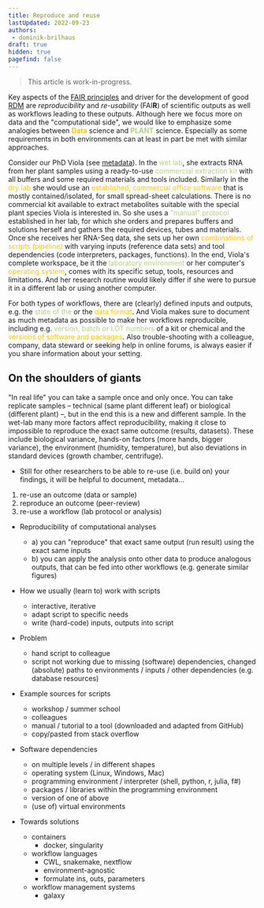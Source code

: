 ```yaml
---
title: Reproduce and reuse
lastUpdated: 2022-09-23
authors:
 - dominik-brilhaus
draft: true
hidden: true
pagefind: false
---
```


> This article is work-in-progress.

Key aspects of the [FAIR principles](/fundamentals/fair-data-principles) and driver for the development of good [RDM](/fundamentals/research-data-management) are *reproducibility* and *re-usability* (FAI**R**) of scientific outputs as well as workflows leading to these outputs. Although here we focus more on data and the "computational side", we would like to emphasize some analogies between **<span style="color:#FFC000">Data</span>** science and **<span style="color:#B4CE82">PLANT</span>** science. Especially as some requirements in both environments can at least in part be met with similar approaches.

Consider our PhD Viola (see [metadata](/fundamentals/metadata)). In the <span style="color:#B4CE82">wet lab</span>, she extracts RNA from her plant samples using a ready-to-use <span style="color:#B4CE82">commercial extraction kit </span> with all buffers and some required materials and tools included. Similarly in the <span style="color:#FFC000">dry lab</span> she would use an <span style="color:#FFC000">established, commercial office software</span> that is mostly contained/isolated, for small spread-sheet calculations. There is no commercial kit available to extract metabolites suitable with the special plant species Viola is interested in. So she uses a <span style="color:#B4CE82">"manual" protocol</span> established in her lab, for which she orders and prepares buffers and solutions herself and gathers the required devices, tubes and materials. Once she receives her RNA-Seq data, she sets up her own <span style="color:#FFC000">combinations of scripts (pipeline)</span> with varying inputs (reference data sets) and tool dependencies (code interpreters, packages, functions). In the end, Viola's complete workspace, be it the <span style="color:#B4CE82">laboratory environment</span> or her computer's <span style="color:#FFC000">operating system</span>, comes with its specific setup, tools, resources and limitations. And her research routine would likely differ if she were to pursue it in a different lab or using another computer.

For both types of workflows, there are (clearly) defined inputs and outputs, e.g. the <span style="color:#B4CE82">state of the</span> or the <span style="color:#FFC000">data format</span>. And Viola makes sure to document as much metadata as possible to make her workflows reproducible, including e.g. <span style="color:#B4CE82">version, batch or LOT numbers</span> of a kit or chemical and the <span style="color:#FFC000">versions of software and packages</span>. Also trouble-shooting with a colleague, company, data steward or seeking help in online forums, is always easier if you share information about your setting.


<!-- ## Re-inventing the wheel -->
## On the shoulders of giants


"In real life" <!-- (in the living world, in biology) --> you can take a sample once and only once. You can take replicate samples &ndash; technical (same plant different leaf) or biological (different plant) &ndash;, but in the end this is a new and different sample. In the wet-lab many more factors affect reproducibility, making it close to impossible to reproduce the exact same outcome (results, datasets). These include biological variance, hands-on factors (more hands, bigger variance), the environment (humidity, temperature), but also deviations in standard devices (growth chamber, centrifuge).
  - Still for other researchers to be able to re-use (i.e. build on) your findings, it will be helpful to document, metadata... 


1. re-use an outcome (data or sample)
2. reproduce an outcome (peer-review)
3. re-use a workflow (lab protocol or analysis)



- Reproducibility of computational analyses
  - a) you can "reproduce" that exact same output (run result) using the exact same inputs
  - b) you can apply the analysis onto other data to produce analogous outputs, that can be fed into other workflows (e.g. generate similar figures)

- How we usually (learn to) work with scripts
  - interactive, iterative
  - adapt script to specific needs
  - write (hard-code) inputs, outputs into script

- Problem
  - hand script to colleague
  - script not working due to missing (software) dependencies, changed (absolute) paths to environments / inputs / other dependencies (e.g. database resources)

- Example sources for scripts
  - workshop / summer school
  - colleagues
  - manual / tutorial to a tool (downloaded and adapted from GitHub)
  - copy/pasted from stack overflow

- Software dependencies
  - on multiple levels / in different shapes
  - operating system (Linux, Windows, Mac)
  - programming environment / interpreter (shell, python, r, julia, f#)
  - packages / libraries within the programming environment
  - version of one of above
  - (use of) virtual environments

- Towards solutions
  - containers
    - docker, singularity
  - workflow languages
    - CWL, snakemake, nextflow
    - environment-agnostic
    - formulate ins, outs, parameters
  - workflow management systems
    - galaxy
